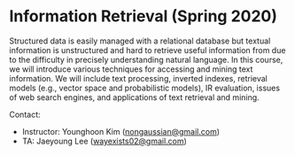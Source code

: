 # Information Retrieval (Spring 2020)

Structured data is easily managed with a relational database but textual information is unstructured and hard to retrieve useful information from due to the difficulty in precisely understanding natural language. In this course, we will introduce various techniques for accessing and mining text information. We will include text processing, inverted indexes, retrieval models (e.g., vector space and probabilistic models), IR evaluation, issues of web search engines, and applications of text retrieval and mining.

Contact:
* Instructor: Younghoon Kim (nongaussian@gmail.com)
* TA: Jaeyoung Lee (wayexists02@gmail.com)
